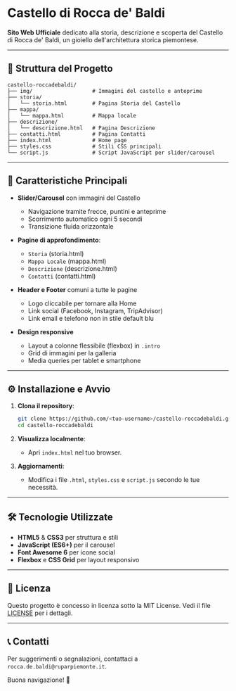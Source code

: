 # Castello di Rocca de' Baldi

**Sito Web Ufficiale** dedicato alla storia, descrizione e scoperta del Castello di Rocca de' Baldi, un gioiello dell'architettura storica piemontese.

---

## 📂 Struttura del Progetto

```text
castello-roccadebaldi/
├── img/                   # Immagini del castello e anteprime
├── storia/
│   └── storia.html        # Pagina Storia del Castello
├── mappa/
│   └── mappa.html         # Mappa locale
├── descrizione/
│   └── descrizione.html   # Pagina Descrizione
├── contatti.html          # Pagina Contatti
├── index.html             # Home page
├── styles.css             # Stili CSS principali
└── script.js              # Script JavaScript per slider/carousel
```

---

## 🚀 Caratteristiche Principali

* **Slider/Carousel** con immagini del Castello

  * Navigazione tramite frecce, puntini e anteprime
  * Scorrimento automatico ogni 5 secondi
  * Transizione fluida orizzontale

* **Pagine di approfondimento**:

  * `Storia` (storia.html)
  * `Mappa Locale` (mappa.html)
  * `Descrizione` (descrizione.html)
  * `Contatti` (contatti.html)

* **Header e Footer** comuni a tutte le pagine

  * Logo cliccabile per tornare alla Home
  * Link social (Facebook, Instagram, TripAdvisor)
  * Link email e telefono non in stile default blu

* **Design responsive**

  * Layout a colonne flessibile (flexbox) in `.intro`
  * Grid di immagini per la galleria
  * Media queries per tablet e smartphone

---

## ⚙️ Installazione e Avvio

1. **Clona il repository**:

   ```bash
   git clone https://github.com/<tuo-username>/castello-roccadebaldi.git
   cd castello-roccadebaldi
   ```

2. **Visualizza localmente**:

   * Apri `index.html` nel tuo browser.

3. **Aggiornamenti**:

   * Modifica i file `.html`, `styles.css` e `script.js` secondo le tue necessità.

---

## 🛠️ Tecnologie Utilizzate

* **HTML5** & **CSS3** per struttura e stili
* **JavaScript (ES6+)** per il carousel
* **Font Awesome 6** per icone social
* **Flexbox** e **CSS Grid** per layout responsivo

---

## 📄 Licenza

Questo progetto è concesso in licenza sotto la MIT License. Vedi il file [LICENSE](LICENSE) per i dettagli.

---

## 📞 Contatti

Per suggerimenti o segnalazioni, contattaci a `rocca.de.baldi@ruparpiemonte.it`.

Buona navigazione! 🎉
